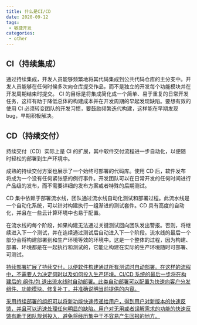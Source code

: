 ```yaml
---
title: 什么是CI/CD
date: 2020-09-12
tags:
 - 敏捷开发
categories:
 - other
---
```


## CI（持续集成）
通过持续集成，开发人员能够频繁地将其代码集成到公共代码仓库的主分支中。开发人员能够在任何时候多次向仓库提交作品，而不是独立的开发每个功能模块并在开发周期结束时提交。
CI 的目标是将集成简化成一个简单、易于重复的日常开发任务，这样有助于降低总体的构建成本并在开发周期的早起发现缺陷。要想有效的使用 CI 必须转变团队的开发习惯，要鼓励频繁迭代构建，这样能在早期发现bug，早期积极解决。

## CD（持续交付）

持续交付（CD）实际上是 CI 的扩展，其中软件交付流程进一步自动化，以便随时轻松的部署到生产环境中。

成熟的持续交付方案也展示了一个始终可部署的代码库。使用 CD 后，软件发布将成为一个没有任何紧张感的例行事件。开发团队可以在日常开发的任何时间进行产品级的发布，而不需要详细的发布方案或者特殊的后期测试。

CD 集中依赖于部署流水线，团队通过流水线自动化测试和部署过程。此流水线是一个自动化系统，可以针对构建执行一组渐进的测试套件。CD 具有高度的自动化，并且在一些云计算环境中也易于配置。

在流水线的每个阶段，如果构建无法通过关键测试回向团队发出警报。否则，将继续进入下一个测试，并在连续通过测试后自动进入下一个阶段。流水线的最后一个部分会将构建部署到和生产环境等效的环境中。这是一个整体的过程，因为构建、部署、环境都是在一起执行和测试的，它能让构建在实际的生产环境随时可部署、可测试。

<u>持续部署扩展了持续交付，以便软件构建通过所有测试时自动部署。在这样的流程中，不需要人为决定何时以及如何投入生产环境。CI/CD 系统的最后一步将在构建后的 组件/包 退出流水线时自动部署。此类自动部署可以配置为快速向客户分发组件、功能模块、修复补丁，并准确说明当前提供的内容。</u>

<u>采用持续部署的组织可以将新功能快速传递给用户，得到用户对新版本的快速反馈，并且可以迅速处理任何明显的缺陷。用户对无用或者误解需求的功能的快速反馈有助于团队规划投入，避免将经历集中于不容易产生回报的地方。</u>





​                                                                                                                                                                  